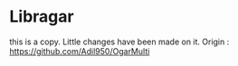 # Libragar
this is a copy. Little changes have been made on it. Origin : https://github.com/Adil950/OgarMulti
